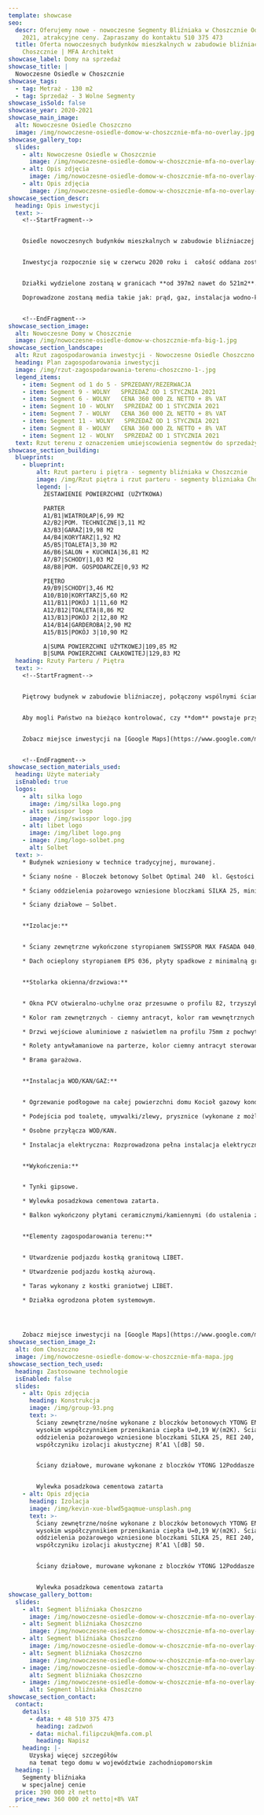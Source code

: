 ```yaml
---
template: showcase
seo:
  descr: Oferujemy nowe - nowoczesne Segmenty Bliźniaka w Choszcznie Odbiór wiosną
    2021, atrakcyjne ceny. Zapraszamy do kontaktu 510 375 473
  title: Oferta nowoczesnych budynków mieszkalnych w zabudowie bliźniaczej w
    Choszcznie | MFA Architekt
showcase_label: Domy na sprzedaż
showcase_title: |
  Nowoczesne Osiedle w Choszcznie
showcase_tags:
  - tag: Metraż - 130 m2
  - tag: Sprzedaż - 3 Wolne Segmenty
showcase_isSold: false
showcase_year: 2020-2021
showcase_main_image:
  alt: Nowoczesne Osiedle Choszczno
  image: /img/nowoczesne-osiedle-domow-w-choszcznie-mfa-no-overlay.jpg
showcase_gallery_top:
  slides:
    - alt: Nowoczesne Osiedle w Choszcznie
      image: /img/nowoczesne-osiedle-domow-w-choszcznie-mfa-no-overlay-slider.jpg
    - alt: Opis zdjęcia
      image: /img/nowoczesne-osiedle-domow-w-choszcznie-mfa-no-overlay-slider-2.jpg
    - alt: Opis zdjęcia
      image: /img/nowoczesne-osiedle-domow-w-choszcznie-mfa-no-overlay-slider-3.jpg
showcase_section_descr:
  heading: Opis inwestycji
  text: >-
    <!--StartFragment-->


    Osiedle nowoczesnych budynków mieszkalnych w zabudowie bliźniaczej **w Choszcznie** będą się mieścić tuż przy granicy z Sołectwem Koplin **przy ulicy Fabrycznej**.


    Inwestycja rozpocznie się w czerwcu 2020 roku i  całość oddana zostanie (w stanie deweloperskim) z początkiem 2022 zgodnie z harmonogramem powstawania osiedla. **Powierzchnia użytkowa segmentów będzie wynosić po 110m2 każdy, a całkowita 130m2**.  


    Działki wydzielone zostaną w granicach **od 397m2 nawet do 521m2**. Komunikacja z drogą publiczną (ul. Fabryczna) poprzez wykonanie utwardzonej drogi wewnętrznej.\

    Doprowadzone zostaną media takie jak: prąd, gaz, instalacja wodno-kanalizacyjna. Na każdy z segmentów przypadają dwa miejsca parkingowe + jednostanowiskowy garaż. 


    <!--EndFragment-->
showcase_section_image:
  alt: Nowoczesne Domy w Choszcznie
  image: /img/nowoczesne-osiedle-domow-w-choszcznie-mfa-big-1.jpg
showcase_section_landscape:
  alt: Rzut zagospodarowania inwestycji - Nowoczesne Osiedle Choszczno
  heading: Plan zagospodarowania inwestycji
  image: /img/rzut-zagospodarowania-terenu-choszczno-1-.jpg
  legend_items:
    - item: Segment od 1 do 5 - SPRZEDANY/REZERWACJA
    - item: Segment 9 - WOLNY   SPRZEDAŻ OD 1 STYCZNIA 2021
    - item: Segment 6 - WOLNY   CENA 360 000 ZŁ NETTO + 8% VAT
    - item: Segment 10 - WOLNY   SPRZEDAŻ OD 1 STYCZNIA 2021
    - item: Segment 7 - WOLNY   CENA 360 000 ZŁ NETTO + 8% VAT
    - item: Segment 11 - WOLNY   SPRZEDAŻ OD 1 STYCZNIA 2021
    - item: Segment 8 - WOLNY   CENA 360 000 ZŁ NETTO + 8% VAT
    - item: Segment 12 - WOLNY   SPRZEDAŻ OD 1 STYCZNIA 2021
  text: Rzut terenu z oznaczeniem umiejscowienia segmentów do sprzedaży.
showcase_section_building:
  blueprints:
    - blueprint:
        alt: Rzut parteru i piętra - segmenty bliźniaka w Choszcznie
        image: /img/Rzut piętra i rzut parteru - segmenty blizniaka Choszczno MFA.png
        legend: |-
          ZESTAWIENIE POWIERZCHNI (UŻYTKOWA)

          PARTER
          A1/B1|WIATROŁAP|6,99 M2
          A2/B2|POM. TECHNICZNE|3,11 M2
          A3/B3|GARAŻ|19,98 M2
          A4/B4|KORYTARZ|1,92 M2
          A5/B5|TOALETA|3,30 M2
          A6/B6|SALON + KUCHNIA|36,81 M2
          A7/B7|SCHODY|1,03 M2
          A8/B8|POM. GOSPODARCZE|0,93 M2

          PIĘTRO
          A9/B9|SCHODY|3,46 M2
          A10/B10|KORYTARZ|5,60 M2
          A11/B11|POKÓJ 1|11,60 M2
          A12/B12|TOALETA|8,86 M2
          A13/B13|POKÓJ 2|12,80 M2
          A14/B14|GARDEROBA|2,90 M2
          A15/B15|POKÓJ 3|10,90 M2

          A|SUMA POWIERZCHNI UŻYTKOWEJ|109,85 M2
          B|SUMA POWIERZCHNI CAŁKOWITEJ|129,83 M2
  heading: Rzuty Parteru / Piętra
  text: >-
    <!--StartFragment-->


    Piętrowy budynek w zabudowie bliźniaczej, połączony wspólnymi ścianami przeciwpożarowymi w garażu. Ściany oddzielenia pożarowego zdylatowane, z zachowaniem wszystkich standardów warunków technicznych, jakim powinny odpowiadać tego typu budynki. Dach płaski, a w samym domu zostały ściśle oddzielone strefy dzienne i sypialniane. Segmenty charakteryzują się przede wszystkim dużymi, dobrze doświetlonymi wnętrzami. Sypialnie znajdują się zarówno we wschodnich, jak i zachodnich częściach, wejście zaś od wschodu. Salon i kuchnię znajdzie po stronie zachodniej. Łazienki zlokalizowane są na piętrze i na parterze. Pomieszczenie techniczne z piecem gazowym umieszczono przy jednostanowiskowym garażu.


    Aby mogli Państwo na bieżąco kontrolować, czy **dom** powstaje przy użyciu wcześniej zadeklarowanych materiałów, dostaną Państwo specyfikację materiałową budynku. Dzięki temu, sprawdzając i doglądając swoją **nieruchomość** w trakcie budowy, będziesz miał pewność wyłącznie najwyższej jakości wykonania.


    Zobacz miejsce inwestycji na [Google Maps](https://www.google.com/maps/dir//53.1614603,15.4033109/@53.1653996,15.4054193,1855m/data=!3m1!1e3!4m2!4m1!3e0)


    <!--EndFragment-->
showcase_section_materials_used:
  heading: Użyte materiały
  isEnabled: true
  logos:
    - alt: silka logo
      image: /img/silka logo.png
    - alt: swisspor logo
      image: /img/swisspor logo.jpg
    - alt: libet logo
      image: /img/libet logo.png
    - image: /img/logo-solbet.png
      alt: Solbet
  text: >-
    * Budynek wzniesiony w technice tradycyjnej, murowanej. 

    * Ściany nośne - Bloczek betonowy Solbet Optimal 240  kl. Gęstości 500, U- 0,52 W/(m2.K) ciepła.

    * Ściany oddzielenia pożarowego wzniesione bloczkami SILKA 25, minimum REI 60, o wysokim współczynniku izolacji akustycznej R’A1 \[dB] 50 .

    * Ściany działowe – Solbet.


    **Izolacje:** 


    * Ściany zewnętrzne wykończone styropianem SWISSPOR MAX FASADA 040, 20, o współczynniku przenikania ciepła 0,040 W/mK.

    * Dach ocieplony styropianem EPS 036, płyty spadkowe z minimalną grubością 20 cm.


    **Stolarka okienna/drzwiowa:**


    * Okna PCV otwieralno-uchylne oraz przesuwne o profilu 82, trzyszybowe, z parametrem redukcji hałasu do Rw=34db oraz współczynnikiem przenikania ciepła Uw 0,93 W/m2K.

    * Kolor ram zewnętrznych - ciemny antracyt, kolor ram wewnętrznych - biały.

    * Drzwi wejściowe aluminiowe z naświetlem na profilu 75mm z pochwytem.

    * Rolety antywłamaniowe na parterze, kolor ciemny antracyt sterowane automatycznie z wnętrza domu.

    * Brama garażowa.


    **Instalacja WOD/KAN/GAZ:** 


    * Ogrzewanie podłogowe na całej powierzchni domu Kocioł gazowy kondensacyjny dwu-funkcyjny.

    * Podejścia pod toaletę, umywalki/zlewy, prysznice (wykonane z możliwością zamontowania odpływów liniowych), wyposażenia kuchni.

    * Osobne przyłącza WOD/KAN.

    * Instalacja elektryczna: Rozprowadzona pełna instalacja elektryczna po całej powierzchni domu Gniazda TV/SAT/INTERNET w każdym pokoju użytkowym.


    **Wykończenia:**


    * Tynki gipsowe.

    * Wylewka posadzkowa cementowa zatarta.

    * Balkon wykończony płytami ceramicznymi/kamiennymi (do ustalenia z inwestorem).


    **Elementy zagospodarowania terenu:**


    * Utwardzenie podjazdu kostką granitową LIBET.

    * Utwardzenie podjazdu kostką ażurową.

    * Taras wykonany z kostki graniotwej LIBET.

    * Działka ogrodzona płotem systemowym.




    Zobacz miejsce inwestycji na [Google Maps](https://www.google.com/maps/dir//53.1614603,15.4033109/@53.1653996,15.4054193,1855m/data=!3m1!1e3!4m2!4m1!3e0)
showcase_section_image_2:
  alt: dom Choszczno
  image: /img/nowoczesne-osiedle-domow-w-choszcznie-mfa-mapa.jpg
showcase_section_tech_used:
  heading: Zastosowane technologie
  isEnabled: false
  slides:
    - alt: Opis zdjęcia
      heading: Konstrukcja
      image: /img/group-93.png
      text: >-
        Ściany zewnętrzne/nośne wykonane z bloczków betonowych YTONG ENERGA 24 z
        wysokim współczynnikiem przenikania ciepła U=0,19 W/(m2K). Ściany
        oddzielenia pożarowego wzniesione bloczkami SILKA 25, REI 240, o wysokim
        współczyniku izolacji akustycznej R’A1 \[dB] 50.


        Ściany działowe, murowane wykonane z bloczków YTONG 12Poddasze wykończone płytami GK


        Wylewka posadzkowa cementowa zatarta
    - alt: Opis zdjęcia
      heading: Izolacja
      image: /img/kevin-xue-blwd5gaqmue-unsplash.png
      text: >-
        Ściany zewnętrzne/nośne wykonane z bloczków betonowych YTONG ENERGA 24 z
        wysokim współczynnikiem przenikania ciepła U=0,19 W/(m2K). Ściany
        oddzielenia pożarowego wzniesione bloczkami SILKA 25, REI 240, o wysokim
        współczyniku izolacji akustycznej R’A1 \[dB] 50.


        Ściany działowe, murowane wykonane z bloczków YTONG 12Poddasze wykończone płytami GK


        Wylewka posadzkowa cementowa zatarta
showcase_gallery_bottom:
  slides:
    - alt: Segment bliźniaka Choszczno
      image: /img/nowoczesne-osiedle-domow-w-choszcznie-mfa-no-overlay-slider.jpg
    - alt: Segment bliźniaka Choszczno
      image: /img/nowoczesne-osiedle-domow-w-choszcznie-mfa-no-overlay-slider-2.jpg
    - alt: Segment bliźniaka Choszczno
      image: /img/nowoczesne-osiedle-domow-w-choszcznie-mfa-no-overlay-slider-3.jpg
    - alt: Segment bliźniaka Choszczno
      image: /img/nowoczesne-osiedle-domow-w-choszcznie-mfa-no-overlay-slider-5.jpg
    - image: /img/nowoczesne-osiedle-domow-w-choszcznie-mfa-no-overlay-slider-6.jpg
      alt: Segment bliźniaka Choszczno
    - image: /img/nowoczesne-osiedle-domow-w-choszcznie-mfa-no-overlay-slider-8.jpg
      alt: Segment bliźniaka Choszczno
showcase_section_contact:
  contact:
    details:
      - data: + 48 510 375 473
        heading: zadzwoń
      - data: michal.filipczuk@mfa.com.pl
        heading: Napisz
    heading: |-
      Uzyskaj więcej szczegółów
      na temat tego domu w województwie zachodniopomorskim
  heading: |-
    Segmenty bliźniaka
    w specjalnej cenie
  price: 390 000 zł netto
  price_new: 360 000 zł netto|+8% VAT
---
```


